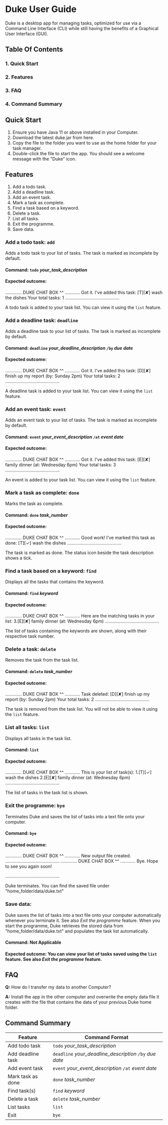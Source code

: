 # Duke User Guide
Duke is a desktop app for managing tasks, optimized for use via a Command Line Interface (CLI) while still having the benefits of a Graphical User Interface (GUI).



## Table Of Contents
### 1. Quick Start
### 2. Features
### 3. FAQ
### 4. Command Summary




## Quick Start
1. Ensure you have Java 11 or above installed in your Computer.
2. Download the latest duke.jar from here.
3. Copy the file to the folder you want to use as the home folder for your task manager.
4. Double-click the file to start the app. You should see a welcome message with the "Duke" icon.




## Features 
1. Add a todo task.
2. Add a deadline task.
3. Add an event task.
4. Mark a task as complete.
5. Find a task based on a keyword.
6. Delete a task.
7. List all tasks.
8. Exit the programme.
9. Save data.


### Add a todo task: `add`
Adds a todo task to your list of tasks. The task is marked as incomplete by default.

#### Command: `todo` *your_task_description*

#### Expected outcome:


............. DUKE CHAT BOX ^^ ............
Got it. I've added this task:
[T][✘] wash the dishes
Your total tasks: 1
...........................................


A todo task is added to your task list. You can view it using the `list` feature.



### Add a deadline task: `deadline`
Adds a deadline task to your list of tasks. The task is marked as incomplete by default.

#### Command: `deadline` *your_deadline_description* `/by` *due date*
 
#### Expected outcome:


............. DUKE CHAT BOX ^^ ............
Got it. I've added this task:
[D][✘] finish up my report  (by: Sunday 2pm)
Your total tasks: 2
...........................................


A deadline task is added to your task list. You can view it using the `list` feature.



### Add an event task: `event`
Adds an event task to your list of tasks. The task is marked as incomplete by default.

#### Command: `event` *your_event_description* `/at` *event date*

#### Expected outcome:


............. DUKE CHAT BOX ^^ ............
Got it. I've added this task:
[E][✘] family dinner  (at: Wednesday 6pm)
Your total tasks: 3
...........................................


An event is added to your task list. You can view it using the `list` feature.



### Mark a task as complete: `done`
Marks the task as complete.

#### Command: `done` *task_number*

#### Expected outcome:


............. DUKE CHAT BOX ^^ ............
Good work! I've marked this task as done:
[T][✓] wash the dishes
...........................................


The task is marked as done. The status icon beside the task description shows a tick.



### Find a task based on a keyword: `find`
Displays all the tasks that contains the keyword.

#### Command: `find` *keyword*

#### Expected outcome:


............. DUKE CHAT BOX ^^ ............
Here are the matching tasks in your list:
3.[E][✘] family dinner  (at: Wednesday 6pm)
...........................................


The list of tasks containing the keywords are shown, along with their respective task number.



### Delete a task: `delete`
Removes the task from the task list.

#### Command: `delete` *task_number*

#### Expected outcome:


............. DUKE CHAT BOX ^^ ............
Task deleted:
[D][✘] finish up my report  (by: Sunday 2pm)
Your total tasks: 2
...........................................


The task is removed from the task list. You will not be able to view it using the `list` feature.



### List all tasks: `list`
Displays all tasks in the task list.

#### Command: `list` 

#### Expected outcome: 

............. DUKE CHAT BOX ^^ ............
This is your list of task(s):
1.[T][✓] wash the dishes
2.[E][✘] family dinner  (at: Wednesday 6pm)
...........................................

The list of tasks in the task list is shown.



### Exit the programme: `bye`
Terminates Duke and saves the list of tasks into a text file onto your computer.

#### Command: `bye` 

#### Expected outcome:


............. DUKE CHAT BOX ^^ ............
New output file created.
...........................................
............. DUKE CHAT BOX ^^ ............
Bye. Hope to see you again soon!

...........................................


Duke terminates. You can find the saved file under "home_folder/data/duke.txt"



### Save data:
Duke saves the list of tasks into a text file onto your computer automatically whenever you terminate it. See also *Exit the programme* feature.
When you start the programme, Duke retrieves the stored data from "home_folder/data/duke.txt" and populates the task list automatically.

#### Command: **Not Applicable**

#### Expected outcome: You can view your list of tasks saved using the `list` feature. See also *Exit the programme* feature.




## FAQ
**Q:** How do I transfer my data to another Computer?

**A:** Install the app in the other computer and overwrite the empty data file it creates with the file that contains the data of your previous Duke home folder.



## Command Summary

| **Feature** | **Command Format** |
| ----------- | ------------ |
| Add todo task | `todo` *your_task_description* |
| Add deadline task | `deadline` *your_deadline_description* `/by` *due date* |
| Add event task | `event` *your_event_description* `/at` *event date* |
| Mark task as done | `done` *task_number* |
| Find task(s) | `find` *keyword* |
| Delete a task | `delete` *task_number* |
| List tasks | `list` |
| Exit | `bye` |
